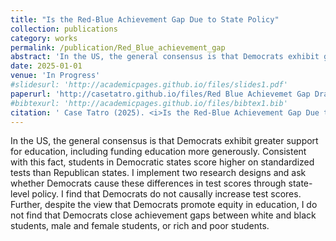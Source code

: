 ```yaml
---
title: "Is the Red-Blue Achievement Gap Due to State Policy"
collection: publications
category: works
permalink: /publication/Red_Blue_achievement_gap
abstract: 'In the US, the general consensus is that Democrats exhibit greater support for education, including funding education more generously. Consistent with this fact, students in Democratic states score higher on standardized tests than Republican states. I implement two research designs and ask whether Democrats cause these differences in test scores through state-level policy. I find that Democrats do not causally increase test scores. Further, despite the view that Democrats promote equity in education, I do not find that Democrats close achievement gaps between white and black students, male and female students, or rich and poor students.'
date: 2025-01-01
venue: 'In Progress'
#slidesurl: 'http://academicpages.github.io/files/slides1.pdf'
paperurl: 'http://casetatro.github.io/files/Red Blue Achievemet Gap Draft.pdf'
#bibtexurl: 'http://academicpages.github.io/files/bibtex1.bib'
citation: ' Case Tatro (2025). <i>Is the Red-Blue Achievement Gap Due to State Policy?</i> Working Paper'
---
```

In the US, the general consensus is that Democrats exhibit greater support for education, including funding education more generously. Consistent with this fact, students in Democratic states score higher on standardized tests than Republican states. I implement two research designs and ask whether Democrats cause these differences in test scores through state-level policy. I find that Democrats do not causally increase test scores. Further, despite the view that Democrats promote equity in education, I do not find that Democrats close achievement gaps between white and black students, male and female students, or rich and poor students.